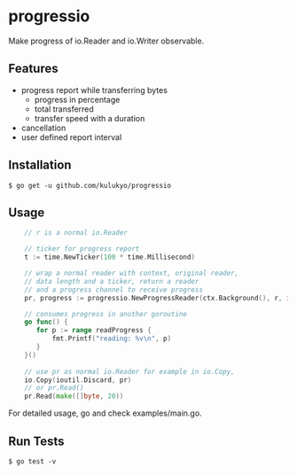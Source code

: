 # progressio
Make progress of io.Reader and io.Writer observable.

## Features
- progress report while transferring bytes
  - progress in percentage
  - total transferred
  - transfer speed with a duration
- cancellation
- user defined report interval

## Installation
```shell
$ go get -u github.com/kulukyo/progressio
```

## Usage
```go
    // r is a normal io.Reader

    // ticker for progress report
    t := time.NewTicker(100 * time.Millisecond)

    // wrap a normal reader with context, original reader, 
    // data length and a ticker, return a reader 
    // and a progress channel to receive progress
    pr, progress := progressio.NewProgressReader(ctx.Background(), r, int64(len(data)), t)

    // consumes progress in another goroutine
    go func() {
       for p := range readProgress {
           fmt.Printf("reading: %v\n", p)
       }
    }()
    
    // use pr as normal io.Reader for example in io.Copy, 
    io.Copy(ioutil.Discard, pr)
    // or pr.Read()
    pr.Read(make([]byte, 20))
```
For detailed usage, go and check examples/main.go.

## Run Tests
```shell
$ go test -v
```